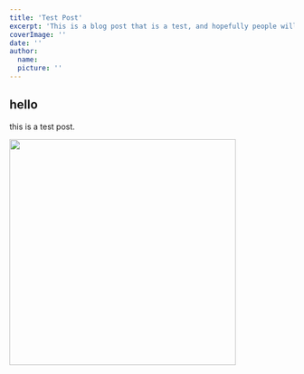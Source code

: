 ```yaml
---
title: 'Test Post'
excerpt: 'This is a blog post that is a test, and hopefully people will like my blog.'
coverImage: ''
date: ''
author:
  name:
  picture: ''
---
```


## hello

this is a test post.

<img src="/assets/blog/perlin.png" width="400px">
